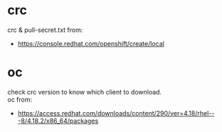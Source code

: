 # crc

crc & pull-secret.txt from:
- https://console.redhat.com/openshift/create/local

# oc

check crc version to know which client to download.  
oc from:
- https://access.redhat.com/downloads/content/290/ver=4.18/rhel---8/4.18.2/x86_64/packages
